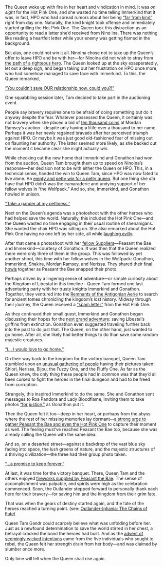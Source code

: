 <!-- title: Tam Gandr -->
<!-- status: Alive -->

The Queen woke up with fire in her heart and vindication in mind. It was _on sight_ for the Hot Pink One, and she wasted no time telling Immerkind that it was, in fact, HPO who had spread rumors about her being [“far from kind”](https://youtu.be/II40tjM-mxg?t=264) right from day one. Naturally, the kind knight took offense and immediately started grilling the Hot Pink One. The Queen took this distraction as an opportunity to read a letter she’d received from Nino Ina. There was nothing like reading a heartfelt letter while your enemy was getting flamed in the background.

But alas, one could not win it all. NinoIna chose not to take up the Queen’s offer to leave HPO and be with her—for NinoIna did not wish to stray from [the path of a righteous hero](https://youtu.be/II40tjM-mxg?t=296). The Queen looked up at the sky exasperatedly, let out a deep sigh, and began taking out her frustration on HPO once more, who had somehow managed to save face with Immerkind. To this, the Queen remarked,

[“You couldn’t save OUR relationship now, could you?!”](#embed:https://youtu.be/II40tjM-mxg?t=342)

One squabbling session later, Tam decided to take part in the auctioning event.

People say bravery requires one to be afraid of doing something but do it anyway despite the fear. Whatever possessed the Queen, it certainly was not bravery when she placed a bid of [ten thousand coins](https://youtu.be/II40tjM-mxg?t=785) at Mordan Ramsey’s auction—despite only having a little over a thousand to her name. Perhaps it was her newly regained bravado after her perceived triumph against HPO. Or maybe it was just good old-fashioned fear of missing out on flaunting her authority. The latter seemed more likely, as she backed out the moment it became clear she might actually _win_.

While checking out the new home that Immerkind and Gonathon had won from the auction, Queen Tam brought them up to speed on NinoIna’s response—her decision not to be with either the Queen or HPO. This, in a technical sense, handed the win to Queen Tam, since HPO was now fated to live alone. An [empty and petty win for a petty queen](https://youtu.be/II40tjM-mxg?t=1052). But one thing she _did_ have that HPO didn’t was the camaraderie and undying support of her fellow wolves in “the Wolfpack.” And so, she, Immerkind, and Gonathon howled in unison.

[“Take a gander at my pettiness.”](#embed:https://youtu.be/II40tjM-mxg?t=1261)

Next on the Queen’s agenda was a photoshoot with the other heroes who had helped save the world. Naturally, this included the Hot Pink One—and the Queen wasted no time engaging in their usual routine of shenanigans. She wanted the chair HPO was sitting on. She also remarked about the Hot Pink One having no one left by her side, all while [laughing evilly](https://youtu.be/II40tjM-mxg?t=1446).

After that came a photoshoot with her [fellow Suppliers](https://youtu.be/II40tjM-mxg?t=1774)—Peasant the Bae and Immerkind—courtesy of Gonathon. It was then that the Queen realized there were only three of them in the group. This was followed by yet another shoot, this time with her fellow wolves in the Wolfpack: Gonathon, Immerkind, Shakira, Mordan Ramsey, and Nerissa. They shared their [final howls](https://youtu.be/II40tjM-mxg?t=2252) together as Peasant the Bae snapped their photo.

Perhaps driven by a lingering sense of adventure—or simple curiosity about the Kingdom of Libestal in this timeline—Queen Tam formed one last adventuring party with her trusty knights Immerkind and Gonathon. Together, they ventured into the [Remnants of the Antigonian Aerie](https://youtu.be/II40tjM-mxg?t=2481) to search for ancient tomes chronicling the kingdom’s lost history. Midway through their journey, the Queen received a [“spam letter"](https://youtu.be/II40tjM-mxg?t=2587) from the Hot Pink One.

As they continued their small quest, Immerkind and Gonathon began discussing their hopes for the [next grand adventure](https://youtu.be/II40tjM-mxg?t=2760): saving Libestal’s griffins from extinction. Gonathon even suggested traveling further back into the past to do just that. The Queen, on the other hand, just wanted to go home. After all, she likely had better things to do than save some random majestic creatures.

[“I... I would love to go home.”](#embed:https://youtu.be/II40tjM-mxg?t=2810)

On their way back to the kingdom for the victory banquet, Queen Tam stumbled upon an [unusual gathering of people](https://youtu.be/II40tjM-mxg?t=3089) having their pictures taken: Shiori, Nerissa, Bijou, the Fuzzy One, and the Fluffy One. As far as the Queen knew, the only thing these people had in common was that they’d all been cursed to fight the heroes in the final dungeon and had to be freed from corruption.

Strangely, this inspired Immerkind to do the same. She and Gonathon sent messages to Roa Pandora and Lady Bloodflame, inviting them to take photos [“for justice,”](https://youtu.be/II40tjM-mxg?t=3170) as Gonathon put it.

Then the Queen felt it too—deep in her heart, or perhaps from the abyss where the rest of her missing memories lay dormant—[a strong urge to gather Peasant the Bae and even the Hot Pink One](https://youtu.be/II40tjM-mxg?t=3218) to capture their moment as well. The feeling must’ve reached Peasant the Bae too, because she was already calling the Queen with the same idea.

And so, on a deserted street—against a backdrop of the vast blue sky fading into space, the lush greens of nature, and the majestic structures of a thriving civilization—the three had their group photo taken.

[“…a promise to keep forever.”](#embed:https://youtu.be/II40tjM-mxg?t=3460)

At last, it was time for the victory banquet. There, Queen Tam and the others enjoyed [fireworks supplied by Peasant the Bae](https://youtu.be/II40tjM-mxg?t=3675). The sense of accomplishment was palpable, and spirits were high as the celebration commenced. Soon, the Outlander stepped forward to personally thank each hero for their bravery—for saving him and the kingdom from their grim fate.

That was when the gears of destiny started again, and the fate of the heroes reached a turning point. (see: [Outlander-Iphania: The Chains of Fate](#edge:iphania-outlander)).

Queen Tam Gandr could scarcely believe what was unfolding before her. Just as a newfound determination to save the world stirred in her chest, a betrayal cracked the bond the heroes had built. And as the [advent of seemingly wicked intentions](https://youtu.be/II40tjM-mxg?t=4199) came from the five individuals who sought to rebel, the Queen felt her strength drain from her body—and was claimed by slumber once more.

Only time will tell when the Queen shall rise again.
